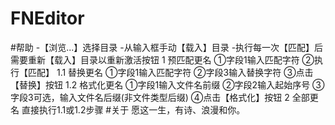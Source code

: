 # FNEditor
#帮助
-【浏览...】选择目录
-从输入框手动【载入】目录
-执行每一次【匹配】后需要重新【载入】目录以重新激活按钮
1 预匹配更名
    ①字段1输入匹配字符
    ②执行【匹配】
1.1 替换更名
    ①字段1输入匹配字符
    ②字段3输入替换字符
    ③点击【替换】按钮
1.2 格式化更名
    ①字段1输入文件名前缀
    ②字段2输入起始序号
    ③字段3可选，输入文件名后缀(非文件类型后缀)
    ④点击【格式化】按钮
2 全部更名
    直接执行1.1或1.2步骤
#关于
    愿这一生，有诗、浪漫和你。
